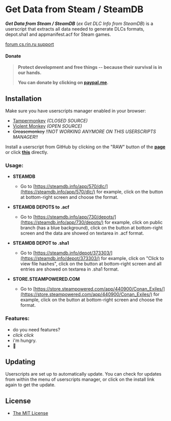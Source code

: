 # Get Data from Steam / SteamDB

**_Get Data from Steam / SteamDB_** (_ex Get DLC Info from SteamDB_) is a userscript that extracts all data needed to generate DLCs formats, depot.sha1 and appmanifest.acf for Steam games.

[forum cs.rin.ru support](https://cs.rin.ru/forum/viewtopic.php?f=29&t=71837)

#### Donate

> **Protect development and free things -- because their survival is in our hands.**
>
> **You can donate by clicking on [paypal.me](https://www.paypal.me/sak32009a).**

## Installation

Make sure you have userscripts manager enabled in your browser:

- [Tampermonkey](https://tampermonkey.net/) _(CLOSED SOURCE)_
- [Violent Monkey](https://violentmonkey.github.io/) _(OPEN SOURCE)_
- ~~Greasemonkey~~ _!!NOT WORKING ANYMORE ON THIS USERSCRIPTS MANAGER!!_

Install a userscript from GitHub by clicking on the "RAW" button of the **[page](./dist/sak32009-get-data-from-steam-steamdb.user.js)** or click **[this](https://github.com/Sak32009/GetDLCInfoFromSteamDB/raw/master/dist/sak32009-get-data-from-steam-steamdb.user.js)** directly.

### Usage:

- **STEAMDB**

  - Go to [https://steamdb.info/app/570/dlc/](https://steamdb.info/app/570/dlc/) for example, click on the button at bottom-right screen and choose the format.

- **STEAMDB DEPOTS to .acf**

  - Go to [https://steamdb.info/app/730/depots/](https://steamdb.info/app/730/depots/) for example, click on public branch (has a blue background), click on the button at bottom-right screen and the data are showed on textarea in .acf format.

- **STEAMDB DEPOT to .sha1**

  - Go to [https://steamdb.info/depot/373303/](https://steamdb.info/depot/373303/) for example, click on "Click to view file hashes", click on the button at bottom-right screen and all entries are showed on textarea in .sha1 format.

- **STORE.STEAMPOWERED.COM**

  - Go to [https://store.steampowered.com/app/440900/Conan_Exiles/](https://store.steampowered.com/app/440900/Conan_Exiles/) for example, click on the button at bottom-right screen and choose the format.

### Features:

- do you need features?
- _click_ _click_
- i'm hungry.
- 🖤

## Updating

Userscripts are set up to automatically update. You can check for updates from within the menu of userscripts manager, or click on the install link again to get the update.

## License

- [The MIT License](./LICENSE)

